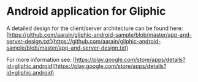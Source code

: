 # Android application for Gliphic

A detailed design for the client/server architecture can be found here: [https://github.com/aarain/gliphic-android-sample/blob/master/app-and-server-design.txt](https://github.com/aarain/gliphic-android-sample/blob/master/app-and-server-design.txt)

For more information see: [https://play.google.com/store/apps/details?id=gliphic.android](https://play.google.com/store/apps/details?id=gliphic.android)
